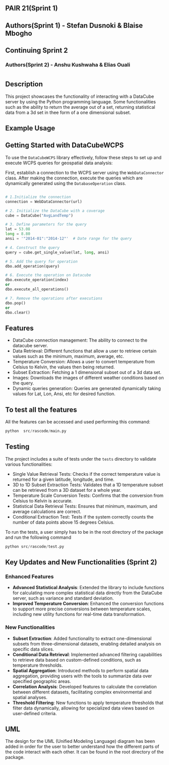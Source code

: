 ## PAIR 21(Sprint 1)
## Authors(Sprint 1) - Stefan Dusnoki & Blaise Mbogho

## Continuing Sprint 2
### Authors(Sprint 2) - Anshu Kushwaha & Elias Ouali 

#
## Description
This project showcases the functionality of interacting with a DataCube server by using the Python programming language. Some functionalities such as the ability to return the average out of a set, returning statistical data from a 3d set in thee form of a one dimensional subset.
## Example Usage
## Getting Started with DataCubeWCPS

To use the `DataCubeWCPS` library effectively, follow these steps to set up and execute WCPS queries for geospatial data analysis:


First, establish a connection to the WCPS server using the `WebDataConnector` class. After making the connection, execute the queries which are dynamically generated using the `DatabaseOperation` class.

```python

# 1.Initialize the connection
connection = WebDataConnector(url)

# 2. Initialize the DataCube with a coverage
cube = DataCube("AvgLandTemp")

# 3. Define parameters for the query
lat = 53.08
long = 8.80
ansi = '"2014-01":"2014-12"'  # Date range for the query

# 4. Construct the query
query = cube.get_single_value(lat, long, ansi)

# 5. Add the query for operation
dbo.add_operation(query)

# 6. Execute the operation on Datacube
dbo.execute_operation(index)
or
dbo.execute_all_operations()

# 7. Remove the operations after executions
dbo.pop()
or
dbo.clear()

```

## Features

- DataCube connection management: The ability to connect to the datacube server.
- Data Retrieval: Different functions that allow a user to retrieve certain values such as the minimum, maximum, average, etc. 
- Temperature Conversion: Allows a user to convert temperature from Celsius to Kelvin, the values then being returned.
- Subset Extraction: Fetching a 1 dimensional subset out of a 3d data set.
- Images: Downloads the images of different weather conditions based on the query.
- Dynamic queries generation: Queries are generated dynamically taking values for Lat, Lon, Ansi, etc for desired function.

## To test all the features

All the features can be accessed and used performing this command:

```python
python  src/rascode/main.py
```

## Testing

The project includes a suite of tests under the `tests` directory to validate various functionalities:

- Single Value Retrieval Tests: Checks if the correct temperature value is returned for a given latitude, longitude, and time.
- 3D to 1D Subset Extraction Tests: Validates that a 1D temperature subset can be retrieved from a 3D dataset for a whole year.
- Temperature Scale Conversion Tests: Confirms that the conversion from Celsius to Kelvin is accurate.
- Statistical Data Retrieval Tests: Ensures that minimum, maximum, and average calculations are correct.
- Conditional Extraction Test: Tests if the system correctly counts the number of data points above 15 degrees Celsius.

To run the tests, a user simply has to be in the root directory of the package and run the following command
```python
python src/rascode/test.py
```
## Key Updates and New Functionalities (Sprint 2)

### Enhanced Features

- **Advanced Statistical Analysis**: Extended the library to include functions for calculating more complex statistical data directly from the DataCube server, such as variance and standard deviation.
- **Improved Temperature Conversion**: Enhanced the conversion functions to support more precise conversions between temperature scales, including new utility functions for real-time data transformation.

### New Functionalities

- **Subset Extraction**: Added functionality to extract one-dimensional subsets from three-dimensional datasets, enabling detailed analysis on specific data slices.
- **Conditional Data Retrieval**: Implemented advanced filtering capabilities to retrieve data based on custom-defined conditions, such as temperature thresholds.
- **Spatial Aggregation**: Introduced methods to perform spatial data aggregation, providing users with the tools to summarize data over specified geographic areas.
- **Correlation Analysis**: Developed features to calculate the correlation between different datasets, facilitating complex environmental and spatial analyses.
- **Threshold Filtering**: New functions to apply temperature thresholds that filter data dynamically, allowing for specialized data views based on user-defined criteria.

## UML
The design for the UML (Unified Modeling Language) diagram has been added in order for the user to better understand how the different parts of the code interact with each other. It can be found in the root directory of the package.